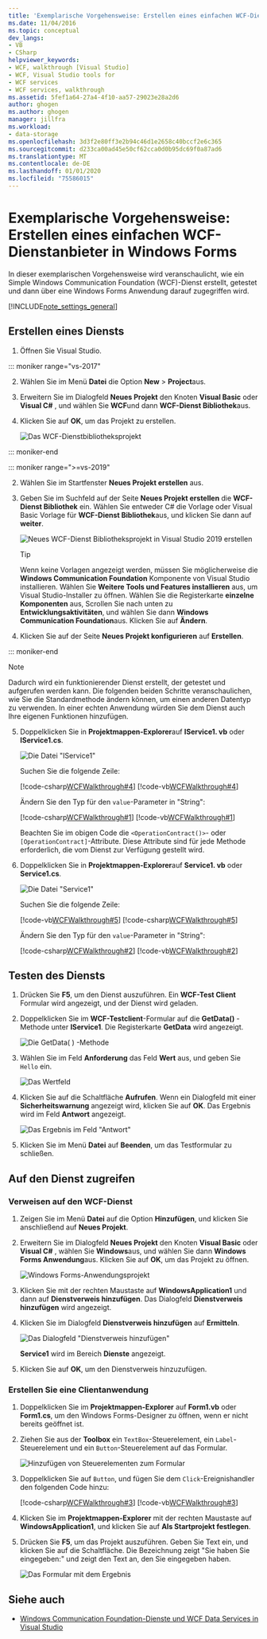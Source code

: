 ```yaml
---
title: 'Exemplarische Vorgehensweise: Erstellen eines einfachen WCF-Diensts in Windows Forms'
ms.date: 11/04/2016
ms.topic: conceptual
dev_langs:
- VB
- CSharp
helpviewer_keywords:
- WCF, walkthrough [Visual Studio]
- WCF, Visual Studio tools for
- WCF services
- WCF services, walkthrough
ms.assetid: 5fef1a64-27a4-4f10-aa57-29023e28a2d6
author: ghogen
ms.author: ghogen
manager: jillfra
ms.workload:
- data-storage
ms.openlocfilehash: 3d3f2e80ff3e2b94c46d1e2658c40bccf2e6c365
ms.sourcegitcommit: d233ca00ad45e50cf62cca0d0b95dc69f0a87ad6
ms.translationtype: MT
ms.contentlocale: de-DE
ms.lasthandoff: 01/01/2020
ms.locfileid: "75586015"
---
```

# <a name="walkthrough-create-a-simple-wcf-service-in-windows-forms"></a>Exemplarische Vorgehensweise: Erstellen eines einfachen WCF-Dienstanbieter in Windows Forms

In dieser exemplarischen Vorgehensweise wird veranschaulicht, wie ein Simple Windows Communication Foundation (WCF)-Dienst erstellt, getestet und dann über eine Windows Forms Anwendung darauf zugegriffen wird.

[!INCLUDE[note_settings_general](../data-tools/includes/note_settings_general_md.md)]

## <a name="create-a-service"></a>Erstellen eines Diensts

1. Öffnen Sie Visual Studio.

::: moniker range="vs-2017"

2. Wählen Sie im Menü **Datei** die Option **New** > **Project**aus.

3. Erweitern Sie im Dialogfeld **Neues Projekt** den Knoten **Visual Basic** oder **Visual C#**  , und wählen Sie **WCF**und dann **WCF-Dienst Bibliothek**aus.

4. Klicken Sie auf **OK**, um das Projekt zu erstellen.

   ![Das WCF-Dienstbibliotheksprojekt](../data-tools/media/wcf1.png)

::: moniker-end

::: moniker range=">=vs-2019"

2. Wählen Sie im Startfenster **Neues Projekt erstellen** aus.

3. Geben Sie im Suchfeld auf der Seite **Neues Projekt erstellen** die **WCF-Dienst Bibliothek** ein. Wählen Sie entweder C# die Vorlage oder Visual Basic Vorlage für **WCF-Dienst Bibliothek**aus, und klicken Sie dann auf **weiter**.

   ![Neues WCF-Dienst Bibliotheksprojekt in Visual Studio 2019 erstellen](media/vs-2019/create-new-wcf-service-library.png)

   > [!TIP]
   > Wenn keine Vorlagen angezeigt werden, müssen Sie möglicherweise die **Windows Communication Foundation** Komponente von Visual Studio installieren. Wählen Sie **Weitere Tools und Features installieren** aus, um Visual Studio-Installer zu öffnen. Wählen Sie die Registerkarte **einzelne Komponenten** aus, Scrollen Sie nach unten zu **Entwicklungsaktivitäten**, und wählen Sie dann **Windows Communication Foundation**aus. Klicken Sie auf **Ändern**.

4. Klicken Sie auf der Seite **Neues Projekt konfigurieren** auf **Erstellen**.

::: moniker-end

   > [!NOTE]
   > Dadurch wird ein funktionierender Dienst erstellt, der getestet und aufgerufen werden kann. Die folgenden beiden Schritte veranschaulichen, wie Sie die Standardmethode ändern können, um einen anderen Datentyp zu verwenden. In einer echten Anwendung würden Sie dem Dienst auch Ihre eigenen Funktionen hinzufügen.

5. Doppelklicken Sie in **Projektmappen-Explorer**auf **IService1. vb** oder **IService1.cs**.

   ![Die Datei "IService1"](../data-tools/media/wcf2.png)

   Suchen Sie die folgende Zeile:

   [!code-csharp[WCFWalkthrough#4](../data-tools/codesnippet/CSharp/walkthrough-creating-a-simple-wcf-service-in-windows-forms_1.cs)]
   [!code-vb[WCFWalkthrough#4](../data-tools/codesnippet/VisualBasic/walkthrough-creating-a-simple-wcf-service-in-windows-forms_1.vb)]

   Ändern Sie den Typ für den `value`-Parameter in "String":

   [!code-csharp[WCFWalkthrough#1](../data-tools/codesnippet/CSharp/walkthrough-creating-a-simple-wcf-service-in-windows-forms_2.cs)]
   [!code-vb[WCFWalkthrough#1](../data-tools/codesnippet/VisualBasic/walkthrough-creating-a-simple-wcf-service-in-windows-forms_2.vb)]

   Beachten Sie im obigen Code die `<OperationContract()>`- oder `[OperationContract]`-Attribute. Diese Attribute sind für jede Methode erforderlich, die vom Dienst zur Verfügung gestellt wird.

6. Doppelklicken Sie in **Projektmappen-Explorer**auf **Service1. vb** oder **Service1.cs**.

   ![Die Datei "Service1"](../data-tools/media/wcf3.png)

   Suchen Sie die folgende Zeile:

   [!code-vb[WCFWalkthrough#5](../data-tools/codesnippet/VisualBasic/walkthrough-creating-a-simple-wcf-service-in-windows-forms_3.vb)]
   [!code-csharp[WCFWalkthrough#5](../data-tools/codesnippet/CSharp/walkthrough-creating-a-simple-wcf-service-in-windows-forms_3.cs)]

   Ändern Sie den Typ für den `value`-Parameter in "String":

   [!code-csharp[WCFWalkthrough#2](../data-tools/codesnippet/CSharp/walkthrough-creating-a-simple-wcf-service-in-windows-forms_4.cs)]
   [!code-vb[WCFWalkthrough#2](../data-tools/codesnippet/VisualBasic/walkthrough-creating-a-simple-wcf-service-in-windows-forms_4.vb)]

## <a name="test-the-service"></a>Testen des Diensts

1. Drücken Sie **F5**, um den Dienst auszuführen. Ein **WCF-Test Client** Formular wird angezeigt, und der Dienst wird geladen.

2. Doppelklicken Sie im **WCF-Testclient**-Formular auf die **GetData()** -Methode unter **IService1**. Die Registerkarte **GetData** wird angezeigt.

     ![Die GetData&#40; &#41; -Methode](../data-tools/media/wcf4.png)

3. Wählen Sie im Feld **Anforderung** das Feld **Wert** aus, und geben Sie `Hello` ein.

     ![Das Wertfeld](../data-tools/media/wcf5.png)

4. Klicken Sie auf die Schaltfläche **Aufrufen**. Wenn ein Dialogfeld mit einer **Sicherheitswarnung** angezeigt wird, klicken Sie auf **OK**. Das Ergebnis wird im Feld **Antwort** angezeigt.

     ![Das Ergebnis im Feld "Antwort"](../data-tools/media/wcf6.png)

5. Klicken Sie im Menü **Datei** auf **Beenden**, um das Testformular zu schließen.

## <a name="access-the-service"></a>Auf den Dienst zugreifen

### <a name="reference-the-wcf-service"></a>Verweisen auf den WCF-Dienst

1. Zeigen Sie im Menü **Datei** auf die Option **Hinzufügen**, und klicken Sie anschließend auf **Neues Projekt**.

2. Erweitern Sie im Dialogfeld **Neues Projekt** den Knoten **Visual Basic** oder **Visual C#**  , wählen Sie **Windows**aus, und wählen Sie dann **Windows Forms Anwendung**aus. Klicken Sie auf **OK**, um das Projekt zu öffnen.

     ![Windows Forms-Anwendungsprojekt](../data-tools/media/wcf7.png)

3. Klicken Sie mit der rechten Maustaste auf **WindowsApplication1** und dann auf **Dienstverweis hinzufügen**. Das Dialogfeld **Dienstverweis hinzufügen** wird angezeigt.

4. Klicken Sie im Dialogfeld **Dienstverweis hinzufügen** auf **Ermitteln**.

     ![Das Dialogfeld "Dienstverweis hinzufügen"](../data-tools/media/wcf8.png)

     **Service1** wird im Bereich **Dienste** angezeigt.

5. Klicken Sie auf **OK**, um den Dienstverweis hinzuzufügen.

### <a name="build-a-client-application"></a>Erstellen Sie eine Clientanwendung

1. Doppelklicken Sie im **Projektmappen-Explorer** auf **Form1.vb** oder **Form1.cs**, um den Windows Forms-Designer zu öffnen, wenn er nicht bereits geöffnet ist.

2. Ziehen Sie aus der **Toolbox** ein `TextBox`-Steuerelement, ein `Label`-Steuerelement und ein `Button`-Steuerelement auf das Formular.

     ![Hinzufügen von Steuerelementen zum Formular](../data-tools/media/wcf9.png)

3. Doppelklicken Sie auf `Button`, und fügen Sie dem `Click`-Ereignishandler den folgenden Code hinzu:

     [!code-csharp[WCFWalkthrough#3](../data-tools/codesnippet/CSharp/walkthrough-creating-a-simple-wcf-service-in-windows-forms_5.cs)]
     [!code-vb[WCFWalkthrough#3](../data-tools/codesnippet/VisualBasic/walkthrough-creating-a-simple-wcf-service-in-windows-forms_5.vb)]

4. Klicken Sie im **Projektmappen-Explorer** mit der rechten Maustaste auf **WindowsApplication1**, und klicken Sie auf **Als Startprojekt festlegen**.

5. Drücken Sie **F5**, um das Projekt auszuführen. Geben Sie Text ein, und klicken Sie auf die Schaltfläche. Die Bezeichnung zeigt "Sie haben Sie eingegeben:" und zeigt den Text an, den Sie eingegeben haben.

     ![Das Formular mit dem Ergebnis](../data-tools/media/wcf10.png)

## <a name="see-also"></a>Siehe auch

- [Windows Communication Foundation-Dienste und WCF Data Services in Visual Studio](../data-tools/windows-communication-foundation-services-and-wcf-data-services-in-visual-studio.md)
